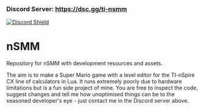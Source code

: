 ### Discord Server: https://dsc.gg/ti-nsmm
[![Discord Shield](https://discordapp.com/api/guilds/993588037579702322/widget.png?style=shield)](https://dsc.gg/ti-nsmm)

# nSMM
Repository for nSMM with development resources and assets.

The aim is to make a Super Mario game with a level editor for the TI-nSpire CX line of calculators in Lua. It runs extremely poorly due to hardware limitations but is a fun side project of mine. You are free to inspect the code, suggest changes and tell me how unoptimised things can be to the seasoned developer's eye - just contact me in the Discord server above.
 
